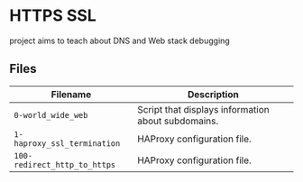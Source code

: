 # HTTPS SSL
project aims to teach about DNS and Web stack debugging

## Files
| Filename | Description |
| -------- | ----------- |
| `0-world_wide_web` | Script that displays information about subdomains.|
| `1-haproxy_ssl_termination` | HAProxy configuration file.|
| `100-redirect_http_to_https` | HAProxy configuration file.|
